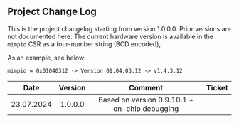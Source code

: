 ## Project Change Log

This is the project changelog starting from version 1.0.0.0.
Prior versions are not documented here.
The current hardware version is available in the `mimpid` CSR as a four-number string (BCD encoded),

As an example, see below:

```
mimpid = 0x01040312 -> Version 01.04.03.12 -> v1.4.3.12
```

| Date       | Version  | Comment | Ticket |
|:----------:|:--------:|:-------:|:------:|
| 23.07.2024 | 1.0.0.0  | Based on version 0.9.10.1 + on-chip debugging |        |
